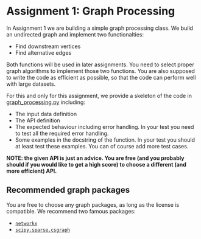 # Assignment 1: Graph Processing

In Assignment 1 we are building a simple graph processing class.
We build an undirected graph and implement two functionalties:
  * Find downstream vertices
  * Find alternative edges

Both functions will be used in later assignments.
You need to select proper graph algorithms to implement those two functions.
You are also supposed to write the code as efficient as possible,
so that the code can perform well with large datasets.

For this and only for this assignment, we provide a skeleton of the code
in [graph_processing.py](./graph_processing.py) including:
  * The input data definition
  * The API definition
  * The expected behaviour including error handling. In your test you need to test all the required error handling.
  * Some examples in the docstring of the function. In your test you should at least test these examples. You can of course add more test cases.

**NOTE: the given API is just an advice. 
You are free (and you probably should if you would like to get a high score) to choose a different (and more efficient) API.**

## Recommended graph packages

You are free to choose any graph packages, as long as the license is compatible. We recommend two famous packages:

  * [`networkx`](https://networkx.org/documentation/stable/index.html)
  * [`scipy.sparse.csgraph`](https://docs.scipy.org/doc/scipy/reference/sparse.csgraph.html)
